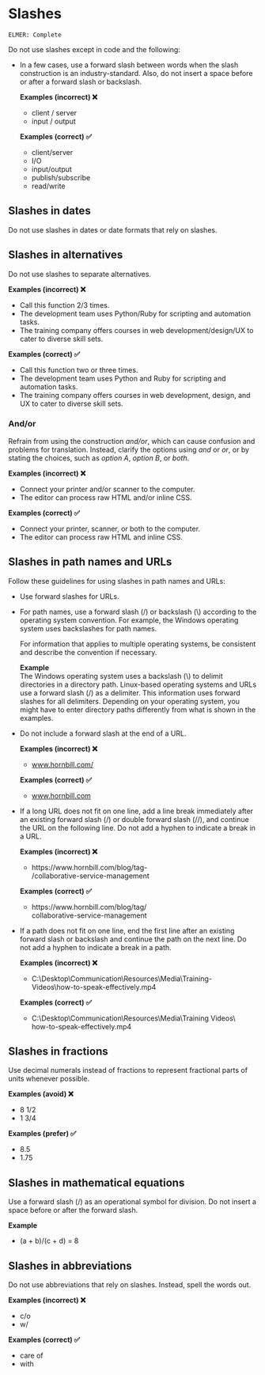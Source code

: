 # Slashes

<code>ELMER: Complete</code>

Do not use slashes except in code and the following:

- In a few cases, use a forward slash between words when the slash construction is an industry-standard. Also, do not insert a space before or after a forward slash or backslash.

  **Examples (incorrect) ❌**
    - client / server
    - input / output

  **Examples (correct) ✅**
    - client/server
    - I/O
    - input/output
    - publish/subscribe
    - read/write

## Slashes in dates

Do not use slashes in dates or date formats that rely on slashes.

## Slashes in alternatives

Do not use slashes to separate alternatives.

**Examples (incorrect) ❌**
  - Call this function 2/3 times.
  - The development team uses Python/Ruby for scripting and automation tasks.
  - The training company offers courses in web development/design/UX to cater to diverse skill sets.

**Examples (correct) ✅**
  - Call this function two or three times.
  - The development team uses Python and Ruby for scripting and automation tasks.
  - The training company offers courses in web development, design, and UX to cater to diverse skill sets.

### And/or

Refrain from using the construction *and/or*, which can cause confusion and problems for translation. Instead, clarify the options using *and* or *or*, or by stating the choices, such as *option A*, *option B*, or *both*.

**Examples (incorrect) ❌**
  - Connect your printer and/or scanner to the computer.
  - The editor can process raw HTML and/or inline CSS.

**Examples (correct) ✅**
  - Connect your printer, scanner, or both to the computer.
  - The editor can process raw HTML and inline CSS.

## Slashes in path names and URLs

Follow these guidelines for using slashes in path names and URLs:

- Use forward slashes for URLs.

- For path names, use a forward slash (/) or backslash (\\) according to the operating system convention. For example, the Windows operating system uses backslashes for path names.

  For information that applies to multiple operating systems, be consistent and describe the convention if necessary.

  **Example**  
  The Windows operating system uses a backslash (\\) to delimit directories in a directory path. Linux-based operating systems and URLs use a forward slash (/) as a delimiter. This information uses forward slashes for all delimiters. Depending on your operating system, you might have to enter directory paths differently from what is shown in the examples.

- Do not include a forward slash at the end of a URL.

  **Examples (incorrect) ❌**
    - www.hornbill.com/

  **Examples (correct) ✅**
    - www.hornbill.com

- If a long URL does not fit on one line, add a line break immediately after an existing forward slash (/) or double forward slash (//), and continue the URL on the following line. Do not add a hyphen to indicate a break in a URL.

  **Examples (incorrect) ❌**
    - <p>https://www.hornbill.com/blog/tag-<br>/collaborative-service-management</p>
  **Examples (correct) ✅**
    - <p>https://www.hornbill.com/blog/tag/<br>collaborative-service-management</p>

- If a path does not fit on one line, end the first line after an existing forward slash or backslash and continue the path on the next line. Do not add a hyphen to indicate a break in a path.

  **Examples (incorrect) ❌**
    - <p>C:\Desktop\Communication\Resources\Media\Training-<br> Videos\how-to-speak-effectively.mp4</p>

  **Examples (correct) ✅**
    - <p>C:\Desktop\Communication\Resources\Media\Training Videos\<br>how-to-speak-effectively.mp4</p>

## Slashes in fractions

Use decimal numerals instead of fractions to represent fractional parts of units whenever possible.

**Examples (avoid) ❌**
  - 8 1/2
  - 1 3/4

**Examples (prefer) ✅**
  - 8.5
  - 1.75

## Slashes in mathematical equations

Use a forward slash (/) as an operational symbol for division. Do not insert a space before or after the forward slash.

**Example**
  - (a + b)/(c + d) = 8

## Slashes in abbreviations

Do not use abbreviations that rely on slashes. Instead, spell the words out.

**Examples (incorrect) ❌**
  - c/o
  - w/

**Examples (correct) ✅**
  - care of
  - with
